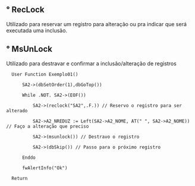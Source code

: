 ## ° RecLock

Utilizado para reservar um registro para alteração ou pra indicar que será executada uma inclusão.

## ° MsUnLock

Utilizado para destravar e confirmar a inclusão/alteração de registros


      User Function Exemplo01()

          SA2->(dbSetOrder(1),dbGoTop())

          While .NOT. SA2->(EOF())

              SA2->(reclock("SA2",.F.)) // Reservo o registro para ser alterado

              SA2->A2_NREDUZ := Left(SA2->A2_NOME, AT(" ", SA2->A2_NOME)) // Faço a alteração que preciso

              SA2->(msunlock()) // Destravo o registro

              SA2->(dbSkip()) // Passo para o próximo registro

          Enddo
              
          fwAlertInfo("Ok")

      Return 